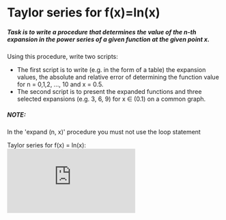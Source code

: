 # Taylor series for f(x)=ln(x)

##### Task is to write a procedure that determines the value of the n-th expansion in the power series of a given function at the given point x.

Using this procedure, write two scripts:
* The first script is to write (e.g. in the form of a table) the expansion values, the absolute and relative error of determining the function value for n = 0,1,2, ..., 10 and x = 0.5.
* The second script is to present the expanded functions and three selected expansions (e.g. 3, 6, 9) for x ∈ (0.1) on a common graph.

##### NOTE:  
In the 'expand (n, x)' procedure you must not use the loop statement

Taylor series for f(x) = ln(x):  
![equation](https://latex.codecogs.com/gif.latex?ln%28x%29%20%3D%202%20%5Cleft%28%20%5Cfrac%7Bx-1%7D%7Bx&plus;1%7D%20&plus;%20%5Cfrac%7B%28x-1%29%5E3%7D%7B3%28x&plus;1%29%5E3%7D%20&plus;%20%5Cfrac%7B%28x-1%29%5E5%7D%7B5%28x&plus;1%29%5E5%7D%20&plus;%20%5Cdots%20&plus;%20%5Cfrac%7B%28x-1%29%5E%7B2n&plus;1%7D%7D%7B%282n&plus;1%29%28x&plus;1%29%5E%7B2n&plus;1%7D%7D%20%5Cright%29)
